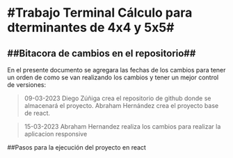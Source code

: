 #Trabajo Terminal Cálculo para dterminantes de 4x4 y 5x5#
================================================================
##Bitacora de cambios en el repositorio##
----------------------------------------------------------------
En el presente documento se agregara las fechas de los cambios para tener un orden de como se van realizando los cambios y tener un mejor
control de versiones:
>09-03-2023
Diego Zúñiga crea el repositorio de github donde se almacenará el proyecto.
Abraham Hernández crea el proyecto base de react. 

>15-03-2023
Abraham Hernandez realiza los cambios para realizar la aplicacion responsive

##Pasos para la ejecución del proyecto en react
